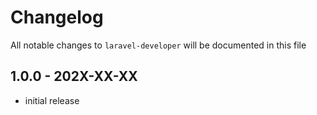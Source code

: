 # Changelog

All notable changes to `laravel-developer` will be documented in this file

## 1.0.0 - 202X-XX-XX

- initial release

